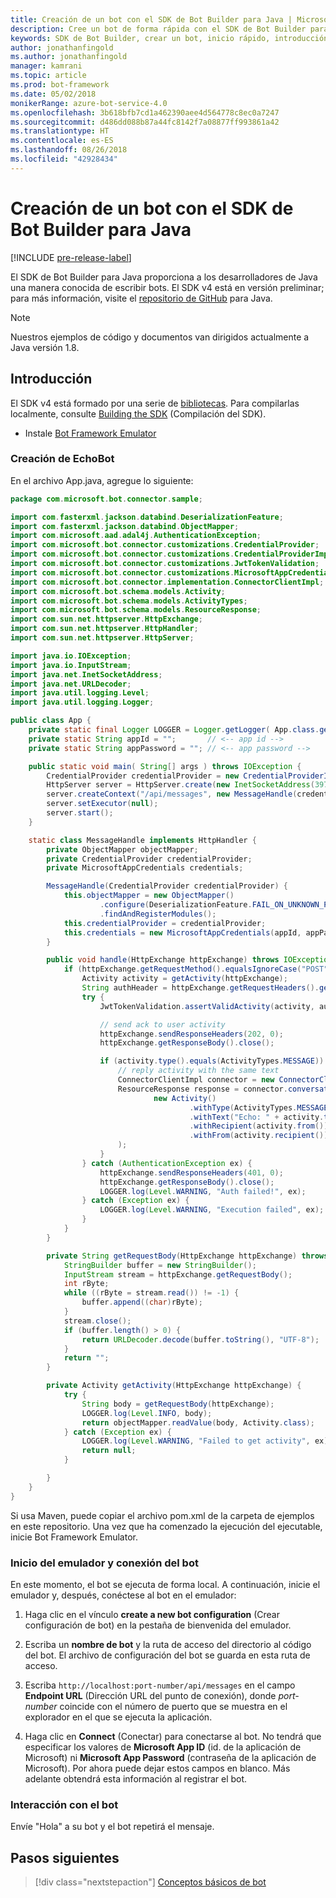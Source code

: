 ```yaml
---
title: Creación de un bot con el SDK de Bot Builder para Java | Microsoft Docs
description: Cree un bot de forma rápida con el SDK de Bot Builder para Java.
keywords: SDK de Bot Builder, crear un bot, inicio rápido, introducción
author: jonathanfingold
ms.author: jonathanfingold
manager: kamrani
ms.topic: article
ms.prod: bot-framework
ms.date: 05/02/2018
monikerRange: azure-bot-service-4.0
ms.openlocfilehash: 3b618bfb7cd1a462390aee4d564778c8ec0a7247
ms.sourcegitcommit: d486dd088b87a44fc8142f7a08877ff993861a42
ms.translationtype: HT
ms.contentlocale: es-ES
ms.lasthandoff: 08/26/2018
ms.locfileid: "42928434"
---
```

# <a name="create-a-bot-with-the-bot-builder-sdk-for-java"></a>Creación de un bot con el SDK de Bot Builder para Java
[!INCLUDE [pre-release-label](../includes/pre-release-label.md)]

El SDK de Bot Builder para Java proporciona a los desarrolladores de Java una manera conocida de escribir bots. El SDK v4 está en versión preliminar; para más información, visite el [repositorio de GitHub](https://github.com/Microsoft/botbuilder-java) para Java.

> [!NOTE]
> Nuestros ejemplos de código y documentos van dirigidos actualmente a Java versión 1.8.

## <a name="getting-started"></a>Introducción

El SDK v4 está formado por una serie de [bibliotecas](https://github.com/Microsoft/botbuilder-java/tree/master/libraries). Para compilarlas localmente, consulte [Building the SDK](https://github.com/Microsoft/botbuilder-java/wiki/building-the-sdk) (Compilación del SDK).

- Instale [Bot Framework Emulator](https://github.com/Microsoft/BotFramework-Emulator/releases)

### <a name="create-echobot"></a>Creación de EchoBot

En el archivo App.java, agregue lo siguiente:

```Java
package com.microsoft.bot.connector.sample;

import com.fasterxml.jackson.databind.DeserializationFeature;
import com.fasterxml.jackson.databind.ObjectMapper;
import com.microsoft.aad.adal4j.AuthenticationException;
import com.microsoft.bot.connector.customizations.CredentialProvider;
import com.microsoft.bot.connector.customizations.CredentialProviderImpl;
import com.microsoft.bot.connector.customizations.JwtTokenValidation;
import com.microsoft.bot.connector.customizations.MicrosoftAppCredentials;
import com.microsoft.bot.connector.implementation.ConnectorClientImpl;
import com.microsoft.bot.schema.models.Activity;
import com.microsoft.bot.schema.models.ActivityTypes;
import com.microsoft.bot.schema.models.ResourceResponse;
import com.sun.net.httpserver.HttpExchange;
import com.sun.net.httpserver.HttpHandler;
import com.sun.net.httpserver.HttpServer;

import java.io.IOException;
import java.io.InputStream;
import java.net.InetSocketAddress;
import java.net.URLDecoder;
import java.util.logging.Level;
import java.util.logging.Logger;

public class App {
    private static final Logger LOGGER = Logger.getLogger( App.class.getName() );
    private static String appId = "";       // <-- app id -->
    private static String appPassword = ""; // <-- app password -->

    public static void main( String[] args ) throws IOException {
        CredentialProvider credentialProvider = new CredentialProviderImpl(appId, appPassword);
        HttpServer server = HttpServer.create(new InetSocketAddress(3978), 0);
        server.createContext("/api/messages", new MessageHandle(credentialProvider));
        server.setExecutor(null);
        server.start();
    }

    static class MessageHandle implements HttpHandler {
        private ObjectMapper objectMapper;
        private CredentialProvider credentialProvider;
        private MicrosoftAppCredentials credentials;

        MessageHandle(CredentialProvider credentialProvider) {
            this.objectMapper = new ObjectMapper()
                    .configure(DeserializationFeature.FAIL_ON_UNKNOWN_PROPERTIES, false)
                    .findAndRegisterModules();
            this.credentialProvider = credentialProvider;
            this.credentials = new MicrosoftAppCredentials(appId, appPassword);
        }

        public void handle(HttpExchange httpExchange) throws IOException {
            if (httpExchange.getRequestMethod().equalsIgnoreCase("POST")) {
                Activity activity = getActivity(httpExchange);
                String authHeader = httpExchange.getRequestHeaders().getFirst("Authorization");
                try {
                    JwtTokenValidation.assertValidActivity(activity, authHeader, credentialProvider);

                    // send ack to user activity
                    httpExchange.sendResponseHeaders(202, 0);
                    httpExchange.getResponseBody().close();

                    if (activity.type().equals(ActivityTypes.MESSAGE)) {
                        // reply activity with the same text
                        ConnectorClientImpl connector = new ConnectorClientImpl(activity.serviceUrl(), this.credentials);
                        ResourceResponse response = connector.conversations().sendToConversation(activity.conversation().id(),
                                new Activity()
                                        .withType(ActivityTypes.MESSAGE)
                                        .withText("Echo: " + activity.text())
                                        .withRecipient(activity.from())
                                        .withFrom(activity.recipient())
                        );
                    }
                } catch (AuthenticationException ex) {
                    httpExchange.sendResponseHeaders(401, 0);
                    httpExchange.getResponseBody().close();
                    LOGGER.log(Level.WARNING, "Auth failed!", ex);
                } catch (Exception ex) {
                    LOGGER.log(Level.WARNING, "Execution failed", ex);
                }
            }
        }

        private String getRequestBody(HttpExchange httpExchange) throws IOException {
            StringBuilder buffer = new StringBuilder();
            InputStream stream = httpExchange.getRequestBody();
            int rByte;
            while ((rByte = stream.read()) != -1) {
                buffer.append((char)rByte);
            }
            stream.close();
            if (buffer.length() > 0) {
                return URLDecoder.decode(buffer.toString(), "UTF-8");
            }
            return "";
        }

        private Activity getActivity(HttpExchange httpExchange) {
            try {
                String body = getRequestBody(httpExchange);
                LOGGER.log(Level.INFO, body);
                return objectMapper.readValue(body, Activity.class);
            } catch (Exception ex) {
                LOGGER.log(Level.WARNING, "Failed to get activity", ex);
                return null;
            }

        }
    }
}
```

Si usa Maven, puede copiar el archivo pom.xml de la carpeta de ejemplos en este repositorio. Una vez que ha comenzado la ejecución del ejecutable, inicie Bot Framework Emulator.

### <a name="start-the-emulator-and-connect-your-bot"></a>Inicio del emulador y conexión del bot

En este momento, el bot se ejecuta de forma local.
A continuación, inicie el emulador y, después, conéctese al bot en el emulador:

1. Haga clic en el vínculo **create a new bot configuration** (Crear configuración de bot) en la pestaña de bienvenida del emulador. 

2. Escriba un **nombre de bot** y la ruta de acceso del directorio al código del bot. El archivo de configuración del bot se guarda en esta ruta de acceso.

3. Escriba `http://localhost:port-number/api/messages` en el campo **Endpoint URL** (Dirección URL del punto de conexión), donde *port-number* coincide con el número de puerto que se muestra en el explorador en el que se ejecuta la aplicación.

4. Haga clic en **Connect** (Conectar) para conectarse al bot. No tendrá que especificar los valores de **Microsoft App ID** (id. de la aplicación de Microsoft) ni **Microsoft App Password** (contraseña de la aplicación de Microsoft). Por ahora puede dejar estos campos en blanco. Más adelante obtendrá esta información al registrar el bot.

### <a name="interact-with-your-bot"></a>Interacción con el bot
Envíe "Hola" a su bot y el bot repetirá el mensaje.

## <a name="next-steps"></a>Pasos siguientes

> [!div class="nextstepaction"]
> [Conceptos básicos de bot](../v4sdk/bot-builder-basics.md)
